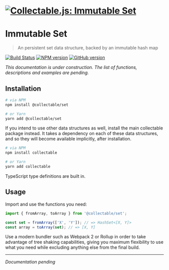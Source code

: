 # [![Collectable.js: Immutable Set](https://github.com/frptools/collectable/raw/master/.assets/logo.png)](https://github.com/frptools/collectable)

# Immutable Set

> An persistent set data structure, backed by an immutable hash map

[![Build Status](https://travis-ci.org/frptools/collectable.svg?branch=master)](https://travis-ci.org/frptools/collectable)
[![NPM version](https://badge.fury.io/js/%40collectable%2Fset.svg)](http://badge.fury.io/js/%40collectable%2Fset)
[![GitHub version](https://badge.fury.io/gh/frptools%2Fcollectable.svg)](https://badge.fury.io/gh/frptools%2Fcollectable)

*This documentation is under construction. The list of functions, descriptions and examples are pending.*

## Installation

```bash
# via NPM
npm install @collectable/set

# or Yarn
yarn add @collectable/set
```

If you intend to use other data structures as well, install the main collectable package instead. It takes a dependency on each of these data structures, and so they will become available implicitly, after installation.

```bash
# via NPM
npm install collectable

# or Yarn
yarn add collectable
```

TypeScript type definitions are built in.

## Usage

Import and use the functions you need:

```js
import { fromArray, toArray } from '@collectable/set';

const set = fromArray(['X', 'Y']); // => HashSet<[X, Y]>
const array = toArray(set); // => [X, Y]
```

Use a modern bundler such as Webpack 2 or Rollup in order to take advantage of tree shaking capabilities, giving you maximum flexibility to use what you need while excluding anything else from the final build.

----

*Documentation pending*